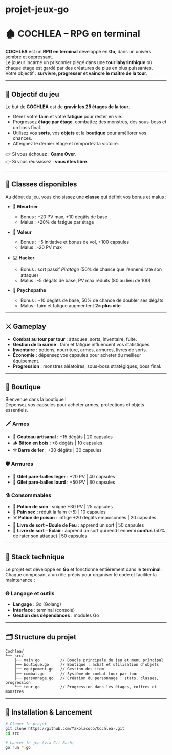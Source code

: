 # projet-jeux-go

# 🏚️ COCHLEA – RPG en terminal

**COCHLEA** est un **RPG en terminal** développé en **Go**, dans un univers sombre et oppressant.  
Le joueur incarne un prisonnier piégé dans une **tour labyrinthique** où chaque étage est gardé par des créatures de plus en plus puissantes.  
Votre objectif : **survivre, progresser et vaincre le maître de la tour**.  

---

## 🎯 Objectif du jeu
Le but de **COCHLEA** est de **gravir les 25 étages de la tour**.  

- Gérez votre **faim** et votre **fatigue** pour rester en vie.  
- Progressez **étage par étage**, combattez des monstres, des sous-boss et un boss final.  
- Utilisez vos **sorts**, vos **objets** et la **boutique** pour améliorer vos chances.  
- Atteignez le dernier étage et remportez la victoire.  

👉 Si vous échouez : **Game Over**.  
👉 Si vous réussissez : **vous êtes libre**.  

---

## 🧍 Classes disponibles
Au début du jeu, vous choisissez une **classe** qui définit vos bonus et malus :  

- 🔪 **Meurtrier**  
  - Bonus : +20 PV max, +10 dégâts de base  
  - Malus : +20% de fatigue par étage  

- 🥷 **Voleur**  
  - Bonus : +5 initiative et bonus de vol, +100 capsules  
  - Malus : -20 PV max  

- 💻 **Hacker**  
  - Bonus : sort passif *Piratage* (50% de chance que l’ennemi rate son attaque)  
  - Malus : -5 dégâts de base, PV max réduits (80 au lieu de 100)  

- 👹 **Psychopathe**  
  - Bonus : +10 dégâts de base, 50% de chance de doubler ses dégâts  
  - Malus : faim et fatigue augmentent **2× plus vite**  

---

## ⚔️ Gameplay
- **Combat au tour par tour** : attaques, sorts, inventaire, fuite.  
- **Gestion de la survie** : faim et fatigue influencent vos statistiques.  
- **Inventaire** : potions, nourriture, armes, armures, livres de sorts.  
- **Économie** : dépensez vos capsules pour acheter du meilleur équipement.  
- **Progression** : monstres aléatoires, sous-boss stratégiques, boss final.  

---

## 🛒 Boutique
Bienvenue dans la boutique !  
Dépensez vos capsules pour acheter armes, protections et objets essentiels.  

### 🗡️ Armes
- 🔪 **Couteau artisanal** : +15 dégâts | 20 capsules  
- 🪵 **Bâton en bois** : +8 dégâts | 10 capsules  
- ⚒️ **Barre de fer** : +30 dégâts | 30 capsules  

### 🛡️ Armures
- 👕 **Gilet pare-balles léger** : +20 PV | 40 capsules  
- 🧥 **Gilet pare-balles lourd** : +50 PV | 80 capsules  

### ⚗️ Consommables
- 🍷 **Potion de soin** : soigne +30 PV | 25 capsules  
- 🍞 **Pain sec** : réduit la faim (+5) | 10 capsules  
- ☠️ **Potion de poison** : inflige +20 dégâts empoisonnés | 20 capsules  
- 📘 **Livre de sort – Boule de Feu** : apprend un sort | 50 capsules  
- 📘 **Livre de sort – Éclair** : apprend un sort qui rend l’ennemi **confus** (50% de rater son attaque) | 50 capsules  

---

## 🔧 Stack technique  

Le projet est développé en **Go** et fonctionne entièrement dans le **terminal**.  
Chaque composant a un rôle précis pour organiser le code et faciliter la maintenance :  

### 🌐 Langage et outils
- **Langage** : Go (Golang)  
- **Interface** : terminal (console)  
- **Gestion des dépendances** : modules Go
  
---
## 🗂️ Structure du projet

```text
Cochlea/
└── src/
    ├── main.go         // Boucle principale du jeu et menu principal
    ├── boutique.go     // Boutique : achat et utilisation d’objets
    ├── equipement.go   // Gestion des item
    ├── combat.go       // Système de combat tour par tour
    ├── personnage.go   // Création du personnage : stats, classes, progression
    └── tour.go         // Progression dans les étages, coffres et monstres

```
---

## 🚀 Installation & Lancement

```bash
# Cloner le projet
git clone https://github.com/Yakolacoco/Cochlea-.git
cd src

# Lancer le jeu (via Git Bash)
go run *.go

